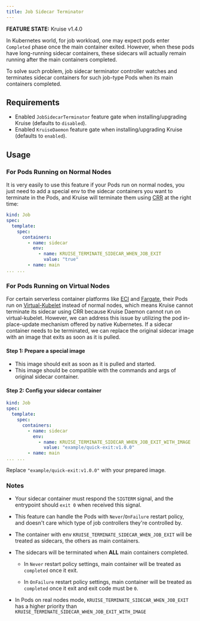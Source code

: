 ```yaml
---
title: Job Sidecar Terminator
---
```


**FEATURE STATE:** Kruise v1.4.0

In Kubernetes world, for job workload, one may expect pods enter `Completed` phase once the main container exited. However, when these pods have long-running sidecar containers, these sidecars will actually remain running after the main containers completed.

To solve such problem, job sidecar terminator controller watches and terminates sidecar containers for such job-type Pods when its main containers completed.

## Requirements

 - Enabled `JobSidecarTerminator` feature gate when installing/upgrading Kruise (defaults to `disabled`).
 - Enabled `KruiseDaemon` feature gate when installing/upgrading Kruise (defaults to `enabled`).

## Usage

### For Pods Running on Normal Nodes
It is very easily to use this feature if your Pods run on normal nodes, you just need to add a special env to the sidecar containers you want to terminate in the Pods, and Kruise will terminate them using [CRR](containerrecreaterequest.md) at the right time:
```yaml
kind: Job
spec:
  template:
    spec:
      containers:
        - name: sidecar
          env:
            - name: KRUISE_TERMINATE_SIDECAR_WHEN_JOB_EXIT
              value: "true"
        - name: main
... ...
```

### For Pods Running on Virtual Nodes
For certain serverless container platforms like [ECI](https://www.aliyun.com/product/eci) and [Fargate](https://aws.amazon.com/cn/fargate/), their Pods run on [Virtual-Kubelet](https://virtual-kubelet.io/#:~:text=Virtual%20Kubelet%20is%20an%20open,as%20serverless%20cloud%20container%20platforms.) instead of normal nodes, which means Kruise cannot terminate its sidecar using CRR because Kruise Daemon cannot run on virtual-kubelet.
However, we can address this issue by utilizing the pod in-place-update mechanism offered by native Kubernetes. If a sidecar container needs to be terminated, we can replace the original sidecar image with an image that exits as soon as it is pulled.

#### Step 1: Prepare a special image
- This image should exit as soon as it is pulled and started.
- This image should be compatible with the commands and args of original sidecar container.

#### Step 2: Config your sidecar container
```yaml
kind: Job
spec:
  template:
    spec:
      containers:
        - name: sidecar
          env:
            - name: KRUISE_TERMINATE_SIDECAR_WHEN_JOB_EXIT_WITH_IMAGE
              value: "example/quick-exit:v1.0.0"
        - name: main
... ...
```
Replace `"example/quick-exit:v1.0.0"` with your prepared image.

### Notes

- Your sidecar container must respond the `SIGTERM` signal, and the entrypoint should `exit 0` when received this signal.

- This feature can handle the Pods with `Never`/`OnFailure` restart policy, and doesn't care which type of job controllers they're controlled by.

- The container with env `KRUISE_TERMINATE_SIDECAR_WHEN_JOB_EXIT` will be treated as sidecars, the others as main containers.

- The sidecars will be terminated when **ALL** main containers completed.

  - In `Never` restart policy settings, main container will be treated as `completed` once it exit.

  - In `OnFailure` restart policy settings, main container will be treated as `completed` once it exit and exit code must be `0`. 
 
- In Pods on real nodes mode, `KRUISE_TERMINATE_SIDECAR_WHEN_JOB_EXIT` has a higher priority than `KRUISE_TERMINATE_SIDECAR_WHEN_JOB_EXIT_WITH_IMAGE`